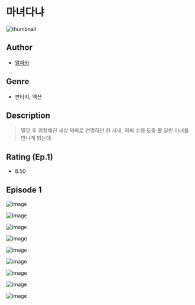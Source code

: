 # 마녀다냐
![thumbnail](https://image-comic.pstatic.net/user_contents_data/challenge_comic/2023/05/23/363804/upload_4135202094165877349_480x623.jpeg)

## Author
- [알파카](https://comic.naver.com/artistTitle?id=363804)

## Genre
- 판타지, 액션

## Description
> 멸망 후 위험해진 세상 의뢰로 연명하던 한 사내, 의뢰 수행 도중 뿔 달린 마녀를 만나게 되는데


## Rating (Ep.1)
- 8.50

## Episode 1
![image](https://image-comic.pstatic.net/user_contents_data/challenge_comic/2023/05/24/363804/upload_7003722167413454131.jpeg)

![image](https://image-comic.pstatic.net/user_contents_data/challenge_comic/2023/05/24/363804/upload_3978757871687001700.jpeg)

![image](https://image-comic.pstatic.net/user_contents_data/challenge_comic/2023/05/24/363804/upload_7016947110418605365.jpeg)

![image](https://image-comic.pstatic.net/user_contents_data/challenge_comic/2023/05/24/363804/upload_3631643171720606512.jpeg)

![image](https://image-comic.pstatic.net/user_contents_data/challenge_comic/2023/05/24/363804/upload_3474299755040026721.jpeg)

![image](https://image-comic.pstatic.net/user_contents_data/challenge_comic/2023/05/24/363804/upload_3977301023850062692.jpeg)

![image](https://image-comic.pstatic.net/user_contents_data/challenge_comic/2023/05/24/363804/upload_4134693896321512754.jpeg)

![image](https://image-comic.pstatic.net/user_contents_data/challenge_comic/2023/05/24/363804/upload_3762864563048232549.jpeg)

![image](https://image-comic.pstatic.net/user_contents_data/challenge_comic/2023/05/24/363804/upload_7221067029697094193.jpeg)
